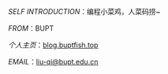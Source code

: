 *SELF INTRODUCTION*：编程小菜鸡，人菜码捞~

*FROM*：BUPT

*个人主页*：[blog.buptfish.top](blog.buptfish.top)

*EMAIL*：liu-qi@bupt.edu.cn
